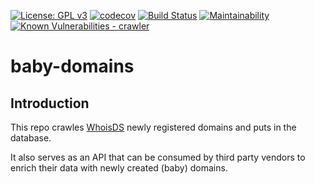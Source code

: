 [![License: GPL v3](https://img.shields.io/badge/License-GPLv3-blue.svg)](https://www.gnu.org/licenses/gpl-3.0)
[![codecov](https://codecov.io/gh/Diverto/baby-domains/branch/master/graph/badge.svg)](https://codecov.io/gh/Diverto/baby-domains)
[![Build Status](https://travis-ci.org/Diverto/baby-domains.svg?branch=master)](https://travis-ci.org/Diverto/baby-domains)
[![Maintainability](https://api.codeclimate.com/v1/badges/c26b3d47eaa319e9e290/maintainability)](https://codeclimate.com/github/Diverto/baby-domains/maintainability)
[![Known Vulnerabilities - crawler](https://snyk.io//test/github/Diverto/baby-domains/badge.svg?targetFile=crawler/package.json)](https://snyk.io//test/github/Diverto/baby-domains?targetFile=crawler/package.json)
    
# baby-domains

## Introduction
This repo crawles [WhoisDS](https://whoisds.com/newly-registered-domains) newly registered domains and puts in the database.

It also serves as an API that can be consumed by third party vendors to enrich their data with newly created (baby) domains.

